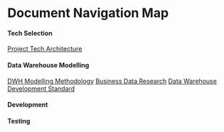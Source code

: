 # Document Navigation Map

#### Tech Selection

[Project Tech Architecture](doc/tech-architecture.md)

#### Data Warehouse Modelling

[DWH Modelling Methodology](doc/dwh-modelling-methodology.md)
[Business Data Research](doc/business_data_research.md)
[Data Warehouse Development Standard]()

#### Development

#### Testing
